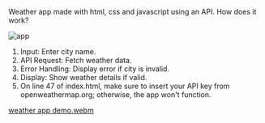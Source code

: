 Weather app made with html, css and javascript using an API. How does it work?

![app](https://github.com/user-attachments/assets/731ff229-0808-45fa-a9c9-00fb5d03e920)

1. Input: Enter city name.
2. API Request: Fetch weather data.
3. Error Handling: Display error if city is invalid.
4. Display: Show weather details if valid.
5. On line 47 of index.html, make sure to insert your API key from openweathermap.org; otherwise, the app won't function.

[weather app demo.webm](https://github.com/user-attachments/assets/12022942-a3cf-487e-a14a-b9a4ffb565b4)
